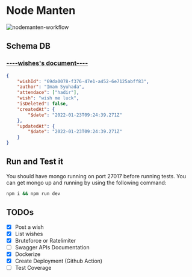# Node Manten

![nodemanten-workflow](https://github.com/mamunsyuhada/nodemanten/actions/workflows/nodemanten.yml/badge.svg)

## Schema DB

### [----wishes's document----](https://github.com/mamunsyuhada/nodemanten/blob/main/bin/module/wish/entity.js)

```json
{
    "wishId": "69da0078-f376-47e1-a452-6e7125abff83",
    "author": "Imam Syuhada",
    "attendace": ["hadir"],
    "wish": "wish me luck",
    "isDeleted": false,
    "createdAt": {
        "$date": "2022-01-23T09:24:39.271Z"
    },
    "updatedAt": {
        "$date": "2022-01-23T09:24:39.271Z"
    }
}
```

## Run and Test it

You should have mongo running on port 27017 before running tests. You can get mongo up and running by using the following command:

```bash
npm i && npm run dev
```

## TODOs

- [x] Post a wish
- [x] List wishes
- [x] Bruteforce or Ratelimiter
- [ ] Swagger APIs Documentation
- [x] Dockerize
- [x] Create Deployment (Github Action)
- [ ] Test Coverage
